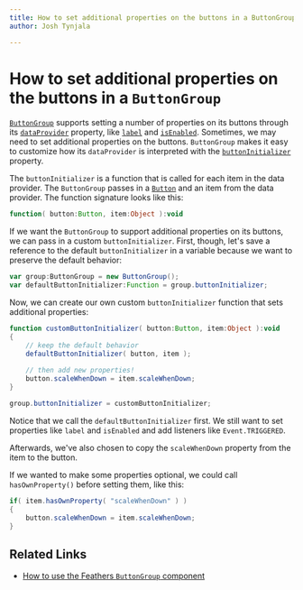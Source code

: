 ```yaml
---
title: How to set additional properties on the buttons in a ButtonGroup  
author: Josh Tynjala

---
```

# How to set additional properties on the buttons in a `ButtonGroup`

[`ButtonGroup`](../button-group.html) supports setting a number of properties on its buttons through its [`dataProvider`](../../api-reference/feathers/controls/ButtonGroup.html#dataProvider) property, like [`label`](../../api-reference/feathers/controls/Button.html#label) and [`isEnabled`](../../api-reference/feathers/core/FeathersControl.html#isEnabled). Sometimes, we may need to set additional properties on the buttons. `ButtonGroup` makes it easy to customize how its `dataProvider` is interpreted with the [`buttonInitializer`](../../api-reference/feathers/controls/ButtonGroup.html#dataProvider) property.

The `buttonInitializer` is a function that is called for each item in the data provider. The `ButtonGroup` passes in a [`Button`](../button.html) and an item from the data provider. The function signature looks like this:

``` actionscript
function( button:Button, item:Object ):void
```

If we want the `ButtonGroup` to support additional properties on its buttons, we can pass in a custom `buttonInitializer`. First, though, let's save a reference to the default `buttonInitializer` in a variable because we want to preserve the default behavior:

``` actionscript
var group:ButtonGroup = new ButtonGroup();
var defaultButtonInitializer:Function = group.buttonInitializer;
```

Now, we can create our own custom `buttonInitializer` function that sets additional properties:

``` actionscript
function customButtonInitializer( button:Button, item:Object ):void
{
	// keep the default behavior
	defaultButtonInitializer( button, item );
 
	// then add new properties!
	button.scaleWhenDown = item.scaleWhenDown;
}

group.buttonInitializer = customButtonInitializer;
```

Notice that we call the `defaultButtonInitializer` first. We still want to set properties like `label` and `isEnabled` and add listeners like `Event.TRIGGERED`.

Afterwards, we've also chosen to copy the `scaleWhenDown` property from the item to the button.

If we wanted to make some properties optional, we could call `hasOwnProperty()` before setting them, like this:

``` actionscript
if( item.hasOwnProperty( "scaleWhenDown" ) )
{
	button.scaleWhenDown = item.scaleWhenDown;
}
```

## Related Links

-   [How to use the Feathers `ButtonGroup` component](../button-group.html)